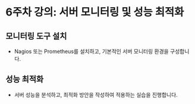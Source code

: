 # 6주차 강의: 서버 모니터링 및 성능 최적화

## 모니터링 도구 설치
- Nagios 또는 Prometheus를 설치하고, 기본적인 서버 모니터링 환경을 구성합니다.

## 성능 최적화
- 서버 성능을 분석하고, 최적화 방안을 작성하여 적용하는 실습을 진행합니다.

